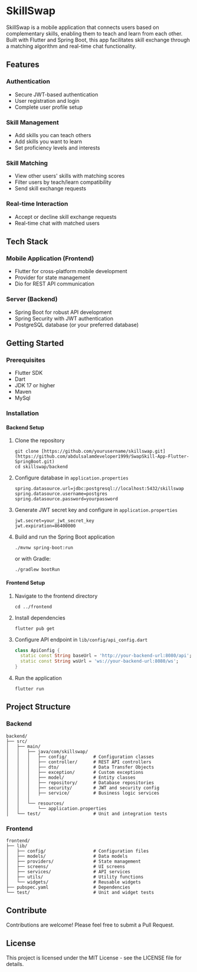 # SkillSwap

SkillSwap is a mobile application that connects users based on complementary skills, enabling them to teach and learn from each other. Built with Flutter and Spring Boot, this app facilitates skill exchange through a matching algorithm and real-time chat functionality.

## Features

### Authentication
- Secure JWT-based authentication
- User registration and login
- Complete user profile setup

### Skill Management
- Add skills you can teach others
- Add skills you want to learn
- Set proficiency levels and interests

### Skill Matching
- View other users' skills with matching scores
- Filter users by teach/learn compatibility
- Send skill exchange requests

### Real-time Interaction
- Accept or decline skill exchange requests
- Real-time chat with matched users

## Tech Stack

### Mobile Application (Frontend)
- Flutter for cross-platform mobile development
- Provider for state management
- Dio for REST API communication


### Server (Backend)
- Spring Boot for robust API development
- Spring Security with JWT authentication
- PostgreSQL database (or your preferred database)

## Getting Started

### Prerequisites
- Flutter SDK 
- Dart 
- JDK 17 or higher
- Maven 
- MySql 

### Installation

#### Backend Setup
1. Clone the repository
   ```
   git clone [https://github.com/yourusername/skillswap.git](https://github.com/abdulsalamdeveloper1999/SwapSkill-App-Flutter-SpringBoot.git)
   cd skillswap/backend
   ```

2. Configure database in `application.properties`
   ```
   spring.datasource.url=jdbc:postgresql://localhost:5432/skillswap
   spring.datasource.username=postgres
   spring.datasource.password=yourpassword
   ```

3. Generate JWT secret key and configure in `application.properties`
   ```
   jwt.secret=your_jwt_secret_key
   jwt.expiration=86400000
   ```

4. Build and run the Spring Boot application
   ```
   ./mvnw spring-boot:run
   ```
   or with Gradle:
   ```
   ./gradlew bootRun
   ```

#### Frontend Setup
1. Navigate to the frontend directory
   ```
   cd ../frontend
   ```

2. Install dependencies
   ```
   flutter pub get
   ```

3. Configure API endpoint in `lib/config/api_config.dart`
   ```dart
   class ApiConfig {
     static const String baseUrl = 'http://your-backend-url:8080/api';
     static const String wsUrl = 'ws://your-backend-url:8080/ws';
   }
   ```

4. Run the application
   ```
   flutter run
   ```

## Project Structure

### Backend
```
backend/
├── src/
│   ├── main/
│   │   ├── java/com/skillswap/
│   │   │   ├── config/          # Configuration classes
│   │   │   ├── controller/      # REST API controllers
│   │   │   ├── dto/             # Data Transfer Objects
│   │   │   ├── exception/       # Custom exceptions
│   │   │   ├── model/           # Entity classes
│   │   │   ├── repository/      # Database repositories
│   │   │   ├── security/        # JWT and security config
│   │   │   ├── service/         # Business logic services
│   │   │  
│   │   └── resources/
│   │       └── application.properties
│   └── test/                    # Unit and integration tests
```

### Frontend
```
frontend/
├── lib/
│   ├── config/                  # Configuration files
│   ├── models/                  # Data models
│   ├── providers/               # State management
│   ├── screens/                 # UI screens
│   ├── services/                # API services
│   ├── utils/                   # Utility functions
│   └── widgets/                 # Reusable widgets
├── pubspec.yaml                 # Dependencies
└── test/                        # Unit and widget tests
```

## Contribute
Contributions are welcome! Please feel free to submit a Pull Request.

## License
This project is licensed under the MIT License - see the LICENSE file for details.
